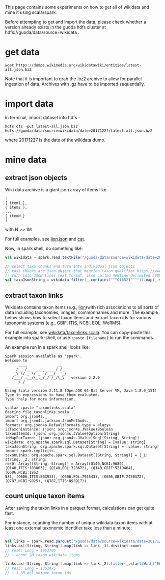 This page contains some experiments on how to get all of wikidata and mine it using scala/spark. 

Before attempting to get and import the data, please check whether a version already exists in the guoda hdfs cluster at hdfs://guoda/data/source=wikidata .

# get data

```
wget https://dumps.wikimedia.org/wikidatawiki/entities/latest-all.json.bz2
```

Note that it is important to grab the .bz2 archive to allow for parallel ingestion of data. Archives with .gz have to be imported sequentially. 

# import data

in terminal, import dataset into hdfs -
```
hdfs dfs -put latest-all.json.bz2 hdfs://guoda/data/source=wikidata/date=20171227/latest.all.json.bz2
```

where 20171227 is the date of the wikidata dump. 

# mine data

## extract json objects

Wiki data archive is a giant json array of items like 

```
[
{ item1 },
{ item2 },
...
{ itemN }
]
```

with N >> 1M

For full examples, see [lion.json](./lion.json) and [cat](./cat.json).

Now, in spark shell, do something like:
```scala
val wikidata = spark.read.textFile("/guoda/data/source=wikidata/date=20171227/latest-all.json.bz2")

// select taxa chunks and turn into individual json objects
// taxa chunks are json object that mention taxon qualifier https://www.wikidata.org/wiki/Q16521
// turn into JSON Lines text format, also called newline-delimited JSON (see http://jsonlines.org/)
val taxaJsonString = wikidata.filter(_.contains("""Q16521"""")).map(_.stripLineEnd.replace(""",$""", ""))
```

## extract taxon links

Wikidata contains taxon items (e.g., [lion](https://www.wikidata.org/wiki/Q140))with rich associations to all sorts of data including taxonomies, images, commonnames and more. The example below shows how to select taxon items and extract taxon ids for various taxonomic systems (e.g., GBIF, ITIS, NCBI, EOL, WoRMS). 

For full example, see [wikidata/taxonlinks.scala](https://github.com/bio-guoda/guoda-datasets/blob/master/wikidata/taxonlinks.scala). You can copy-paste this example into spark-shell, or use ```:paste [filename]``` to run the commands.

An example run in a spark shell looks like:

```
Spark session available as 'spark'.
Welcome to                                                                                                                         
      ____              __
     / __/__  ___ _____/ /__
    _\ \/ _ \/ _ `/ __/  '_/
   /___/ .__/\_,_/_/ /_/\_\   version 2.2.0
      /_/

Using Scala version 2.11.8 (OpenJDK 64-Bit Server VM, Java 1.8.0_151)
Type in expressions to have them evaluated.
Type :help for more information.

scala> :paste "taxonlinks.scala"
Pasting file taxonlinks.scala...
import org.json4s._
import org.json4s.jackson.JsonMethods._
formats: org.json4s.DefaultFormats.type = <lazy>
isTaxonInstance: (json: org.json4s.JValue)Boolean
taxonItemId: (json: org.json4s.JValue)Option[String]
idMapForTaxon: (json: org.json4s.JValue)Seq[(String, String)]
wikidata: org.apache.spark.sql.Dataset[String] = [value: string]
taxaJsonString: org.apache.spark.sql.Dataset[String] = [value: string]
import spark.implicits._
taxonLinks: org.apache.spark.sql.Dataset[(String, String)] = [_1: string, _2: string]
res0: Array[(String, String)] = Array((Q140,NCBI:9689), (Q140,ITIS:183803), (Q140,EOL:328672), (Q140,GBIF:5219404), (Q606,NCBI:1962
58), (Q606,ITIS:563933), (Q606,EOL:794643), (Q606,GBIF:2450372), (Q787,NCBI:9825), (Q787,ITIS:898917))
```

## count unique taxon items 

After saving the taxon links in a parquet format, calculations can get quite fast.

For instance, counting the number of unique wikidata taxon items with at least one external taxonomic identifier take less than a minute:

```scala

val links = spark.read.parquet("/guoda/data/source=wikidata/date=20171227/taxonlinks.parquet") 
links.as[(String, String)].map(link => link._1).distinct.count 
// res4: Long = 1953706                                                     
// ~ about 2M taxon wikidata items

links.as[(String, String)].map(link => link._2).filter(_.startsWith("EOL")).distinct.count 
// res5: Long = 1351475
// ~ 1.3M eol unique taxon ids

```

